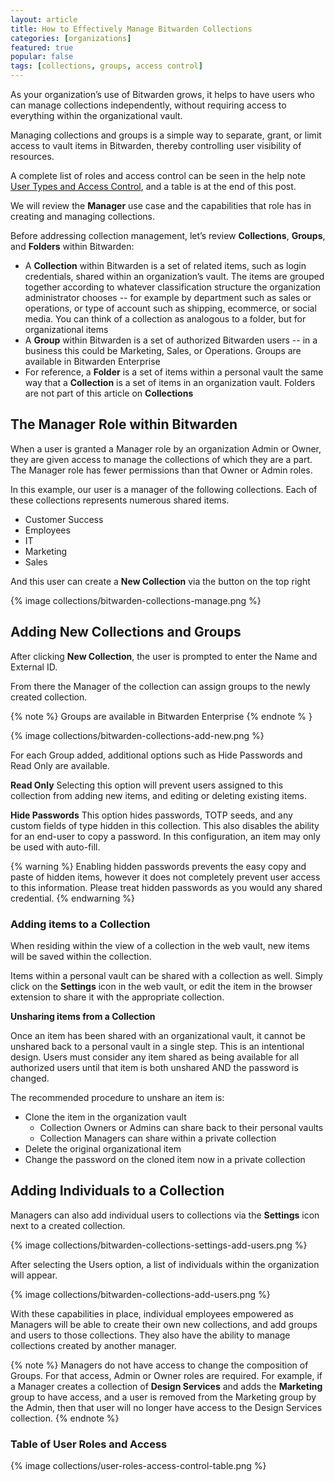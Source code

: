```yaml
---
layout: article
title: How to Effectively Manage Bitwarden Collections
categories: [organizations]
featured: true
popular: false
tags: [collections, groups, access control]
---
```


As your organization’s use of Bitwarden grows, it helps to have users who can manage collections independently, without requiring access to everything within the organizational vault.

Managing collections and groups is a simple way to separate, grant, or limit access to vault items in Bitwarden, thereby controlling user visibility of resources.

A complete list of roles and access control can be seen in the help note  [User Types and Access Control](https://bitwarden.com/help/article/user-types-access-control/), and a table is at the end of this post.

We will review the **Manager** use case and the capabilities that role has in creating and managing collections.

Before addressing collection management, let’s review **Collections**, **Groups**, and **Folders** within Bitwarden:

- A **Collection** within Bitwarden is a set of related items, such as login credentials, shared within an organization’s vault.  The items are grouped together according to whatever classification structure the organization administrator chooses -- for example by department such as sales or operations, or type of account such as shipping, ecommerce, or social media. You can think of a collection as analogous to a folder, but for organizational items
- A **Group** within Bitwarden is a set of authorized Bitwarden users -- in a business this could be Marketing, Sales, or Operations. Groups are available in Bitwarden Enterprise
- For reference, a **Folder** is a set of items within a personal vault the same way that a **Collection** is a set of items in an organization vault. Folders are not part of this article on **Collections**

## The Manager Role within Bitwarden
When a user is granted a Manager role by an organization Admin or Owner, they are given access to manage the collections of which they are a part.  The Manager role has fewer permissions than that Owner or Admin roles.

In this example, our user is a manager of the following collections. Each of these collections represents numerous shared items. 

- Customer Success
- Employees
- IT
- Marketing
- Sales

And this user can create a **New Collection** via the button on the top right

{% image collections/bitwarden-collections-manage.png %}

##  Adding New Collections and Groups
After clicking **New Collection**, the user is prompted to enter the Name and External ID.

From there the Manager of the collection can assign groups to the newly created collection.

{% note %}
Groups are available in Bitwarden Enterprise
{% endnote % }

{% image collections/bitwarden-collections-add-new.png %}

For each Group added, additional options such as Hide Passwords and Read Only are available.

**Read Only**
Selecting this option will prevent users assigned to this collection from adding new items, and editing or deleting existing items.

**Hide Passwords**
This option hides passwords, TOTP seeds, and any custom fields of type hidden in this collection. This also disables the ability for an end-user to copy a password. In this configuration, an item may only be used with auto-fill.

{% warning %}
Enabling hidden passwords prevents the easy copy and paste of hidden items, however it does not completely prevent user access to this information. Please treat hidden passwords as you would any shared credential.
{% endwarning %}

### Adding items to a Collection
When residing within the view of a collection in the web vault, new items will be saved within the collection.

Items within a personal vault can be shared with a collection as well. Simply click on the **Settings** icon in the web vault, or edit the item in the browser extension to share it with the appropriate collection.

**Unsharing items from a Collection**

Once an item has been shared with an organizational vault, it cannot be unshared back to a personal vault in a single step. This is an intentional design. Users must consider any item shared as being available for all authorized users until that item is both unshared AND the password is changed.

The recommended procedure to unshare an item is:

- Clone the item in the organization vault
	- Collection Owners or Admins can share back to their personal vaults
	- Collection Managers can share within a private collection
- Delete the original organizational item
- Change the password on the cloned item now in a private collection

## Adding Individuals to a Collection
Managers can also add individual users to collections via the **Settings** icon next to a created collection.


{% image collections/bitwarden-collections-settings-add-users.png %}

After selecting the Users option, a list of individuals within the organization will appear.

{% image collections/bitwarden-collections-add-users.png %}

With these capabilities in place, individual employees empowered as Managers will be able to create their own new collections, and add groups and users to those collections. They also have the ability to manage collections created by another manager.

{% note %}
Managers do not have access to change the composition of Groups. For that access, Admin or Owner roles are required. For example, if a Manager creates a collection of **Design Services** and adds the **Marketing** group to have access, and a user is removed from the Marketing group by the Admin, then that user will no longer have access to the Design Services collection.
{% endnote %}

### Table of User Roles and Access

{% image collections/user-roles-access-control-table.png %}